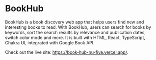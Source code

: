 # BookHub

BookHub is a book discovery web app that helps users find new and interesting books to read. With BookHub, users can search for books by keywords, sort the search results by relevance and publication dates, switch color mode and more. It is built with HTML, React, TypeScript, Chakra UI, integrated with Google Book API.

Check out the live site: https://book-hub-nu-five.vercel.app/.

